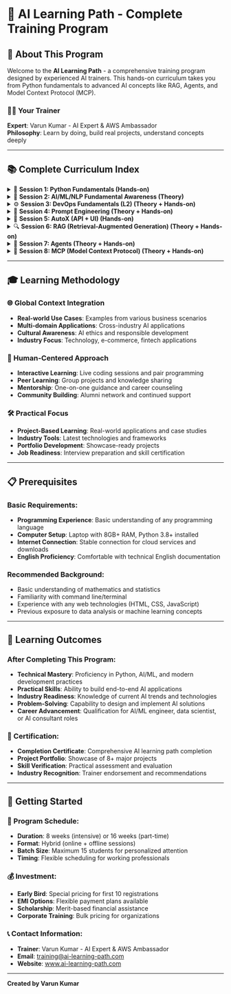 # 🤖 AI Learning Path - Complete Training Program

## 🎯 About This Program

Welcome to the **AI Learning Path** - a comprehensive training program designed by experienced AI trainers. This hands-on curriculum takes you from Python fundamentals to advanced AI concepts like RAG, Agents, and Model Context Protocol (MCP).

### 👨‍🏫 Your Trainer
**Expert**: Varun Kumar - AI Expert & AWS Ambassador  
**Philosophy**: Learn by doing, build real projects, understand concepts deeply

---

## 📚 Complete Curriculum Index

<details>
<summary>🐍 <strong>Session 1: Python Fundamentals (Hands-on)</strong></summary>

**Duration**: 8-10 hours | **Type**: Practical Workshop

#### What You'll Master:
- **Python Fundamentals**
  - Variables, data types, and control structures
  - Functions, classes, and object-oriented programming
  - File handling and exception management
  - Python best practices and coding standards

- **Essential Libraries**
  - **NumPy**: Numerical computing and array operations
  - **Pandas**: Data manipulation and analysis
  - **Matplotlib/Seaborn**: Data visualization
  - **Requests**: HTTP requests and API interactions
  - **JSON/CSV**: Data format handling

- **AI/ML Libraries Introduction**
  - **TensorFlow**: Google's machine learning framework
  - **PyTorch**: Facebook's deep learning library
  - **Scikit-learn**: Traditional machine learning algorithms
  - **OpenCV**: Computer vision tasks

#### 🛠️ Hands-on Projects:
1. **Data Analysis Dashboard**: Build a complete data analysis tool
2. **API Integration Project**: Create a weather data aggregator
3. **Basic ML Model**: Implement a simple prediction system

</details>

<details>
<summary>🧠 <strong>Session 2: AI/ML/NLP Fundamental Awareness (Theory)</strong></summary>

**Duration**: 6-8 hours | **Type**: Conceptual Deep Dive

#### Core Concepts:
- **AI Fundamentals**
  - What is Artificial Intelligence?
  - History and evolution of AI
  - Current state and future trends
  - AI vs ML vs Deep Learning vs NLP

- **Types of AI/ML**
  - **Supervised Learning**: Classification and regression
  - **Unsupervised Learning**: Clustering and dimensionality reduction
  - **Reinforcement Learning**: Agent-based learning
  - **Semi-supervised and Transfer Learning**

- **Core ML Algorithms**
  - Linear and Logistic Regression
  - Decision Trees and Random Forests
  - Support Vector Machines (SVM)
  - Neural Networks and Deep Learning
  - Natural Language Processing techniques

- **Model Evaluation**
  - Training, validation, and test sets
  - Cross-validation techniques
  - Metrics: Accuracy, Precision, Recall, F1-score
  - Overfitting and underfitting
  - Bias-variance tradeoff

#### 📊 Interactive Sessions:
- Algorithm comparison workshops
- Model evaluation case studies
- Real-world AI application analysis

</details>

<details>
<summary>⚙️ <strong>Session 3: DevOps Fundamentals (L2) (Theory + Hands-on)</strong></summary>

**Duration**: 10-12 hours | **Type**: Mixed Learning

#### DevOps Essentials:
- **Version Control**
  - Git fundamentals and workflows
  - GitHub/GitLab collaboration
  - Branching strategies and merge conflicts
  - Code review processes

- **CI/CD (Continuous Integration/Continuous Deployment)**
  - Jenkins pipeline creation
  - GitHub Actions automation
  - Docker containerization
  - Automated testing and deployment

- **Infrastructure as Code (IaC)**
  - Terraform basics
  - AWS CloudFormation
  - Configuration management
  - Environment provisioning

- **Cloud Basics**
  - AWS/Azure/GCP overview
  - Virtual machines and containers
  - Storage and networking
  - Serverless computing

#### 🔧 Practical Labs:
1. **Git Workflow Mastery**: Complete version control setup
2. **CI/CD Pipeline**: Build automated deployment pipeline
3. **Cloud Deployment**: Deploy AI models to cloud platforms

</details>

<details>
<summary>💬 <strong>Session 4: Prompt Engineering (Theory + Hands-on)</strong></summary>

**Duration**: 8-10 hours | **Type**: Interactive Workshop

#### Advanced Prompting Techniques:

- **Role-based Prompting**
  - System prompts and persona creation
  - Context setting for specific domains
  - Professional role simulation
  - Multi-perspective analysis

- **Chain-of-Thought Prompting**
  - Step-by-step reasoning
  - Complex problem decomposition
  - Logical flow construction
  - Debugging thought processes

- **Few-Shot Learning Examples**
  - Pattern recognition through examples
  - Template creation and reuse
  - Context-aware demonstrations
  - Adaptive example selection

- **Self-Reflection Prompts**
  - Self-evaluation mechanisms
  - Error detection and correction
  - Confidence assessment
  - Iterative improvement

- **Retrieval-Augmented Prompts (RAG)**
  - Context injection techniques
  - Knowledge base integration
  - Dynamic information retrieval
  - Fact-checking and verification

#### 🎯 Hands-on Exercises:
1. **Prompt Library Creation**: Build reusable prompt templates
2. **Domain-Specific Chatbot**: Create specialized AI assistants
3. **RAG Implementation**: Build knowledge-enhanced AI systems

</details>

<details>
<summary>🔧 <strong>Session 5: AutoX (API + UI) (Hands-on)</strong></summary>

**Duration**: 12-15 hours | **Type**: Full-Stack Development

#### API Development:
- **RESTful API Design**
  - HTTP methods and status codes
  - Request/response handling
  - Authentication and authorization
  - Rate limiting and security

- **FastAPI Framework**
  - Automatic API documentation
  - Type hints and validation
  - Async programming
  - Database integration

- **API Testing and Documentation**
  - Postman and automated testing
  - OpenAPI/Swagger documentation
  - Error handling and logging
  - Performance optimization

#### UI Development:
- **Frontend Technologies**
  - HTML5, CSS3, JavaScript ES6+
  - React.js or Vue.js frameworks
  - Responsive design principles
  - State management

- **Integration Patterns**
  - API consumption from frontend
  - Real-time updates with WebSockets
  - Error handling and user feedback
  - Progressive Web App (PWA) features

#### 🚀 Major Projects:
1. **AI-Powered Web Application**: Complete full-stack AI app
2. **API Marketplace**: Build and deploy multiple AI APIs
3. **Interactive Dashboard**: Real-time data visualization platform

</details>

<details>
<summary>🔍 <strong>Session 6: RAG (Retrieval-Augmented Generation) (Theory + Hands-on)</strong></summary>

**Duration**: 10-12 hours | **Type**: Advanced Implementation

#### RAG Architecture Deep Dive:
- **How RAG Works**
  - Vector embeddings and similarity search
  - Knowledge base construction
  - Retrieval mechanisms
  - Generation augmentation

- **RAG Pipeline Components**
  - Document preprocessing and chunking
  - Embedding generation and storage
  - Query processing and retrieval
  - Context injection and generation

#### Tools and Technologies:
- **LangChain Framework**
  - Chain composition and orchestration
  - Memory management
  - Tool integration
  - Custom component development

- **LlamaIndex (GPT Index)**
  - Document indexing strategies
  - Query engines and retrievers
  - Response synthesis
  - Evaluation frameworks

- **Vector Databases**
  - **Pinecone**: Managed vector database
  - **Weaviate**: Open-source vector search
  - **Chroma**: Lightweight vector store
  - **FAISS**: Facebook's similarity search

#### 🏗️ Hands-on Projects:
1. **Document Q&A System**: Build intelligent document search
2. **Knowledge Base Chatbot**: Create domain-specific AI assistant
3. **Multi-Modal RAG**: Implement text + image retrieval system

</details>

<details>
<summary>🤖 <strong>Session 7: Agents (Theory + Hands-on)</strong></summary>

**Duration**: 15-18 hours | **Type**: Advanced AI Development

#### Agentic AI Fundamentals:
- **What is Agentic AI?**
  - Autonomous decision-making systems
  - Goal-oriented behavior
  - Environmental interaction
  - Learning and adaptation

- **Agent vs AI Model**
  - Static models vs dynamic agents
  - Reactive vs proactive systems
  - Single-task vs multi-task capabilities
  - Human-in-the-loop vs autonomous operation

#### Advanced Agent Architecture:
- **Goal-Oriented Architecture**
  - Objective definition and decomposition
  - Success metrics and evaluation
  - Dynamic goal adjustment
  - Multi-objective optimization

- **Memory Systems**
  - **Short-term Memory**: Working memory and context
  - **Long-term Memory**: Knowledge persistence and retrieval
  - **Episodic Memory**: Experience storage and replay
  - **Semantic Memory**: Factual knowledge organization

- **Tool/API Calling**
  - Function calling and tool selection
  - API integration and management
  - Error handling and fallback strategies
  - Tool composition and chaining

- **Planning and Task Decomposition**
  - Hierarchical task planning
  - Dependency management
  - Resource allocation
  - Timeline optimization

- **Execution and Monitoring Loops**
  - Action execution frameworks
  - Progress monitoring and feedback
  - Error detection and recovery
  - Performance optimization

#### Multi-Agent Systems:
- **Multi-Agent Collaboration**
  - Agent communication protocols
  - Task distribution and coordination
  - Conflict resolution mechanisms
  - Collective intelligence emergence

- **Agent-to-Agent Protocol (A2A)**
  - Message passing standards
  - Negotiation and consensus
  - Resource sharing protocols
  - Distributed decision making

#### 🎯 Complex Projects:
1. **Personal AI Assistant**: Build a comprehensive AI agent
2. **Multi-Agent Simulation**: Create collaborative agent systems
3. **Enterprise Automation**: Develop business process agents

</details>

<details>
<summary>🔗 <strong>Session 8: MCP (Model Context Protocol) (Theory + Hands-on)</strong></summary>

**Duration**: 8-10 hours | **Type**: Cutting-Edge Technology

#### MCP Fundamentals:
- **What is Model Context Protocol?**
  - Standardized context sharing between AI systems
  - Interoperability across different AI models
  - Context preservation and transfer
  - Protocol specifications and implementations

- **MCP Architecture**
  - Context serialization and deserialization
  - Protocol message formats
  - Security and privacy considerations
  - Version compatibility and migration

#### Implementation and Integration:
- **MCP Client Development**
  - Protocol client libraries
  - Context management systems
  - Error handling and recovery
  - Performance optimization

- **MCP Server Setup**
  - Server implementation patterns
  - Context storage and retrieval
  - Load balancing and scaling
  - Monitoring and analytics

#### 🔬 Advanced Projects:
1. **MCP-Enabled AI System**: Build protocol-compliant AI applications
2. **Cross-Model Context Transfer**: Implement context sharing between different AI models
3. **Enterprise MCP Infrastructure**: Design scalable MCP deployment

</details>

---

## 🎓 Learning Methodology

### 🌐 Global Context Integration
- **Real-world Use Cases**: Examples from various business scenarios
- **Multi-domain Applications**: Cross-industry AI applications
- **Cultural Awareness**: AI ethics and responsible development
- **Industry Focus**: Technology, e-commerce, fintech applications

### 👥 Human-Centered Approach
- **Interactive Learning**: Live coding sessions and pair programming
- **Peer Learning**: Group projects and knowledge sharing
- **Mentorship**: One-on-one guidance and career counseling
- **Community Building**: Alumni network and continued support

### 🛠️ Practical Focus
- **Project-Based Learning**: Real-world applications and case studies
- **Industry Tools**: Latest technologies and frameworks
- **Portfolio Development**: Showcase-ready projects
- **Job Readiness**: Interview preparation and skill certification

---

## 📋 Prerequisites

### Basic Requirements:
- **Programming Experience**: Basic understanding of any programming language
- **Computer Setup**: Laptop with 8GB+ RAM, Python 3.8+ installed
- **Internet Connection**: Stable connection for cloud services and downloads
- **English Proficiency**: Comfortable with technical English documentation

### Recommended Background:
- Basic understanding of mathematics and statistics
- Familiarity with command line/terminal
- Experience with any web technologies (HTML, CSS, JavaScript)
- Previous exposure to data analysis or machine learning concepts

---

## 🎯 Learning Outcomes

### After Completing This Program:
- **Technical Mastery**: Proficiency in Python, AI/ML, and modern development practices
- **Practical Skills**: Ability to build end-to-end AI applications
- **Industry Readiness**: Knowledge of current AI trends and technologies
- **Problem-Solving**: Capability to design and implement AI solutions
- **Career Advancement**: Qualification for AI/ML engineer, data scientist, or AI consultant roles

### 📜 Certification:
- **Completion Certificate**: Comprehensive AI learning path completion
- **Project Portfolio**: Showcase of 8+ major projects
- **Skill Verification**: Practical assessment and evaluation
- **Industry Recognition**: Trainer endorsement and recommendations

---

## 🚀 Getting Started

### 📅 Program Schedule:
- **Duration**: 8 weeks (intensive) or 16 weeks (part-time)
- **Format**: Hybrid (online + offline sessions)
- **Batch Size**: Maximum 15 students for personalized attention
- **Timing**: Flexible scheduling for working professionals

### 💰 Investment:
- **Early Bird**: Special pricing for first 10 registrations
- **EMI Options**: Flexible payment plans available
- **Scholarship**: Merit-based financial assistance
- **Corporate Training**: Bulk pricing for organizations

### 📞 Contact Information:
- **Trainer**: Varun Kumar - AI Expert & AWS Ambassador
- **Email**: training@ai-learning-path.com
- **Website**: www.ai-learning-path.com

---

**Created by Varun Kumar**
